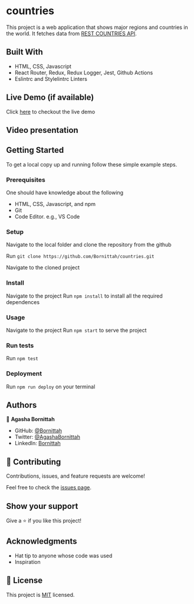 # countries
This project is a web application that shows major regions and countries in the world. It fetches data from [REST COUNTRIES API](https://restcountries.com/#api-endpoints-v3-all).
## Built With
- HTML, CSS, Javascript
- React Router, Redux, Redux Logger, Jest, Github Actions
- Eslintrc and Stylelintrc Linters

## Live Demo (if available)
Click [here]() to checkout the live demo

## Video presentation

## Getting Started

To get a local copy up and running follow these simple example steps.

### Prerequisites
One should have knowledge about the following
- HTML, CSS, Javascript, and npm
- Git
- Code Editor. e.g., VS Code

### Setup
Navigate to the local folder and clone the repository from the github

Run `git clone https://github.com/Bornittah/countries.git`

Navigate to the cloned project
### Install
Navigate to the project
Run `npm install` to install all the required dependences
### Usage
Navigate to the project
Run `npm start` to serve the project
### Run tests
Run `npm test`
### Deployment
Run `npm run deploy` on your terminal

## Authors

👤 **Agasha Bornittah**

- GitHub: [@Bornittah](https://github.com/Bornittah)
- Twitter: [@AgashaBornittah](https://twitter.com/AgashaBornittah)
- LinkedIn: [Bornittah](www.linkedin.com/in/agasha-bornittah)


## 🤝 Contributing

Contributions, issues, and feature requests are welcome!

Feel free to check the [issues page](https://github.com/Bornittah/countries/issues).

## Show your support

Give a ⭐️ if you like this project!

## Acknowledgments

- Hat tip to anyone whose code was used
- Inspiration

## 📝 License

This project is [MIT](./MIT.md) licensed.